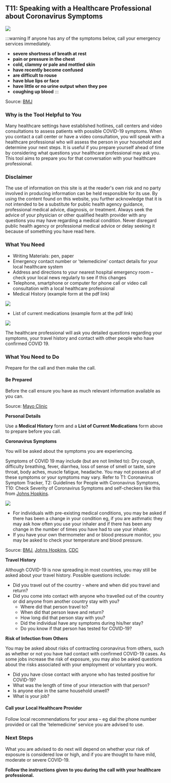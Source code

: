 ## T11: Speaking with a Healthcare Professional about Coronavirus Symptoms

<a href="/T11_Speaking_with_healthcare_professional_V4.pdf" target="_blank">
    <img class="downloadtools" src="/download-tools.png" />
</a>

:::warning
If anyone has any of the symptoms below, call your emergency services immediately.

- **severe shortness of breath at rest**
- **pain or pressure in the chest**
- **cold, clammy or pale and mottled skin**
- **have recently become confused**
- **are difficult to rouse**
- **have blue lips or face**
- **have little or no urine output when they pee**
- **coughing up blood**
:::

Source: [BMJ](https://www.bmj.com/content/368/bmj.m1182)

### Why is the Tool Helpful to You

Many healthcare settings have established hotlines, call centers and video consultations to assess patients with possible COVID-19 symptoms. When you contact a call center or have a video consultation, you will speak with a healthcare professional who will assess the person in your household and determine your next steps. It is useful if you prepare yourself ahead of time by considering what questions your healthcare professional may ask you.  This tool aims to prepare you for that conversation with your healthcare professional.

### Disclaimer

The use of information on this site is at the reader&#39;s own risk and no party involved in producing information can be held responsible for its use. By using the content found on this website, you further acknowledge that it is not intended to be a substitute for public health agency guidance, professional medical advice, diagnosis, or treatment. Always seek the advice of your physician or other qualified health provider with any questions you may have regarding a medical condition. Never disregard public health agency or professional medical advice or delay seeking it because of something you have read here.

### What You Need

- Writing Materials: pen, paper
- Emergency contact number or &#39;telemedicine&#39; contact details for your local healthcare system
- Address and directions to your nearest hospital emergency room – check your local news regularly to see if this changes
- Telephone, smartphone or computer for phone call or video call consultation with a local healthcare professional
- Medical History (example form at the pdf link)

<a href="http://cfpulmonary.com/wp-content/uploads/2013/01/New-Patient-Packs-Med-Hx.pdf" target="_blank">
    <img class="downloadtools" src="/pdf.png" />
</a>

- List of current medications (example form at the pdf link)

<a href="http://medsandaging.com/downloads/PersonalMedList.pdf" target="_blank">
    <img class="downloadtools" src="/pdf.png" />
</a>

The healthcare professional will ask you detailed questions regarding your symptoms, your travel history and contact with other people who have confirmed COVID 19.

### What You Need to Do

Prepare for the call and then make the call.

#### Be Prepared

Before the call ensure you have as much relevant information available as you can.

Source: [Mayo Clinic](https://www.mayoclinic.org/diseases-conditions/coronavirus/diagnosis-treatment/drc-20479976)

**Personal Details**

Use a **Medical History** form and a **List of Current Medications** form above to prepare before you call.

**Coronavirus Symptoms**

You will be asked about the symptoms you are experiencing.

Symptoms of COVID 19 may include (but are not limited to): Dry cough, difficulty breathing, fever, diarrhea, loss of sense of smell or taste, sore throat, body aches, muscle fatigue, headache. You may not possess all of these symptoms or your symptoms may vary. Refer to T1: Coronavirus Symptom Tracker,  T2: Guidelines for People with Coronavirus Symptoms,  T10: Check Severity of Coronavirus Symptoms and self-checkers like this from [Johns Hopkins](https://www.hopkinsmedicine.org/coronavirus/covid-19-self-checker.html).

<a href="https://www.hopkinsmedicine.org/coronavirus/covid-19-self-checker.html" target="_blank">
    <img class="downloadtools" src="/johns_hopkins_Coronavirus_Self_Checker.jpg" />
</a>

- For individuals with pre-existing medical conditions, you may be asked if there has been a change in your condition eg, if you are asthmatic they may ask how often you use your inhaler and if there has been any change in the number of times you have had to use your inhaler.
- If you have your own thermometer and or blood pressure monitor, you may be asked to check your temperature and blood pressure.

Source: [BMJ](https://www.bmj.com/content/368/bmj.m1182), [Johns Hopkins](https://www.hopkinsmedicine.org/coronavirus/covid-19-self-checker.html), [CDC](https://www.cdc.gov/coronavirus/2019-ncov/hcp/phone-guide/index.html)

**Travel History**

Although COVID-19 is now spreading in most countries, you may still be asked about your travel history. Possible questions include:

- Did you travel out of the country - where and when did you travel and return?
- Did you come into contact with anyone who travelled out of the country or did anyone from another country stay with you?
  - Where did that person travel to?
  - When did that person leave and return?
  - How long did that person stay with you?
  - Did the individual have any symptoms during his/her stay?
  - Do you know if that person has tested for COVID-19?

**Risk of Infection from Others**

You may be asked about risks of contracting coronavirus from others, such as whether or not you have had contact with confirmed COVID-19 cases. As some jobs increase the risk of exposure, you may also be asked questions about the risks associated with your employment or voluntary you work.

- Did you have close contact with anyone who has tested positive for COVID-19?
- What was the length of time of your interaction with that person?
- Is anyone else in the same household unwell?
- What is your job?

#### Call your Local Healthcare Provider

Follow local recommendations for your area – eg dial the phone number provided or call the 'telemedicine' service you are advised to use.

### Next Steps

What you are advised to do next will depend on whether your risk of exposure is considered low or high, and if you are thought to have mild, moderate or severe COVID-19.

**Follow the instructions given to you during the call with your healthcare professional.**
